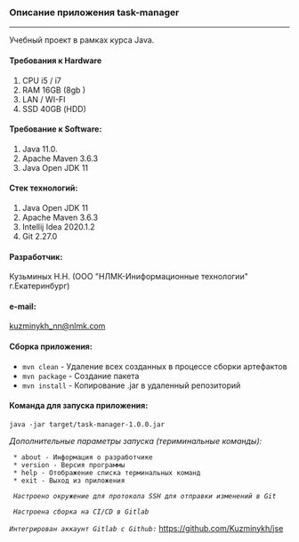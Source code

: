 ### Описание приложения task-manager
***
Учебный проект в рамках курса Java.

#### Требования к Hardware
1. CPU i5 / i7
2. RAM 16GB (8gb )
3. LAN / WI-FI
4. SSD 40GB (НDD)

#### Требование к Software: 
1. Java 11.0. 
2. Apache Maven 3.6.3
3. Java Open JDK 11

#### Стек технологий:
1. Java Open JDK 11
2. Apache Maven 3.6.3
3. Intellij Idea 2020.1.2
4. Git 2.27.0

#### Разработчик: 
 Кузьминых Н.Н. (ООО "НЛМК-Иниформационные технологии" г.Екатеринбург)
 
#### e-mail: 
 kuzminykh_nn@nlmk.com

#### Сборка приложения: 
- `mvn clean` - Удаление всех созданных в процессе сборки артефактов
- `mvn package` - Создание пакета
- `mvn install` - Копирование .jar в удаленный репозиторий

#### Команда для запуска приложения: 
``` 
java -jar target/task-manager-1.0.0.jar 
```

*Дополнительные параметры запуска (териминальные команды):*
```
 * about - Информация о разработчике
 * version - Версия программы
 * help - Отображение списка терминальных команд
 * exit - Выход из приложения
```
 

 *` Настроено окружение для протокола SSH для отправки изменений в Git`*
 
 *` Настроена сборка на CI/CD в Gitlab`*
 
 *` Интегрирован аккаунт Gitlab с Github: `* https://github.com/Kuzminykh/jse
